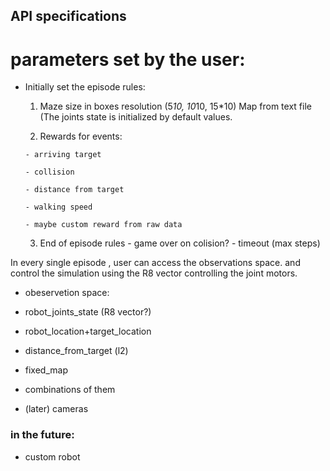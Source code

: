 ## API specifications

# parameters set by the user:

* Initially set the episode rules:
    1. Maze size in boxes resolution (5*10, 10*10, 15*10)
       Map from text file
       (The joints state is initialized by default values.
        
    2. Rewards for events: 
     
      - arriving target
      
      - collision 
      
      - distance from target
      
      - walking speed 
      
      - maybe custom reward from raw data

    3. End of episode rules
      - game over on colision?
      - timeout (max steps)

In every single episode , user can access the observations space.
and control the simulation using the R8 vector controlling the joint motors.

* obeservetion space: 
 
 - robot_joints_state (R8 vector?)
 
 - robot_location+target_location 
 
 - distance_from_target (l2)
 
 - fixed_map 
 
 - combinations of them
 
 - (later) cameras 


### in the future:
* custom robot
